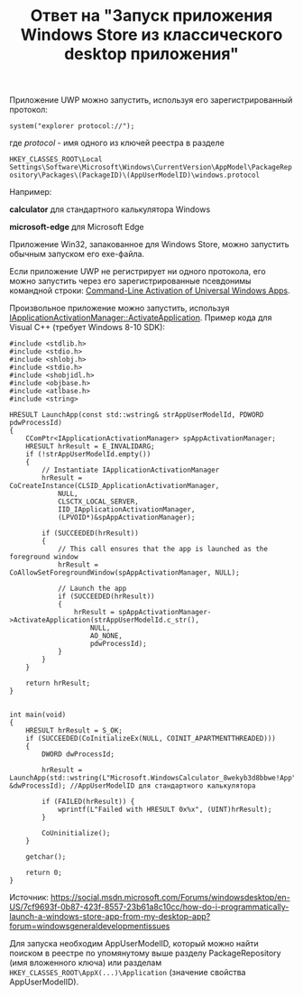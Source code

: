 ﻿---
title: "Ответ на \"Запуск приложения Windows Store из классического desktop приложения\""
se.owner.user_id: 240512
se.owner.display_name: "MSDN.WhiteKnight"
se.owner.link: "https://ru.stackoverflow.com/users/240512/msdn-whiteknight"
se.answer_id: 1048777
se.question_id: 1048731
se.post_type: answer
se.is_accepted: True
---
<p>Приложение UWP можно запустить, используя его зарегистрированный протокол:</p>

<pre><code>system("explorer protocol://");
</code></pre>

<p>где <em>protocol</em> - имя одного из ключей реестра в разделе </p>

<p><code>HKEY_CLASSES_ROOT\Local Settings\Software\Microsoft\Windows\CurrentVersion\AppModel\PackageRepository\Packages\(PackageID)\(AppUserModelID)\windows.protocol</code></p>

<p>Например: </p>

<p><strong>calculator</strong> для стандартного калькулятора Windows</p>

<p><strong>microsoft-edge</strong> для Microsoft Edge</p>

<p>Приложение Win32, запакованное для Windows Store, можно запустить обычным запуском его exe-файла.</p>

<p>Если приложение UWP не регистрирует ни одного протокола, его можно запустить через его зарегистрированные псевдонимы командной строки: <a href="https://blogs.windows.com/windowsdeveloper/2017/07/05/command-line-activation-universal-windows-apps/#UaF9ZyFfdF9kYhdY.97" rel="nofollow noreferrer">Command-Line Activation of Universal Windows Apps</a>. </p>

<p>Произвольное приложение можно запустить, используя <a href="https://docs.microsoft.com/en-us/windows/win32/api/shobjidl_core/nf-shobjidl_core-iapplicationactivationmanager-activateapplication" rel="nofollow noreferrer">IApplicationActivationManager::ActivateApplication</a>. Пример кода для Visual C++ (требует Windows 8-10 SDK):</p>

<pre><code>#include &lt;stdlib.h&gt; 
#include &lt;stdio.h&gt;
#include &lt;shlobj.h&gt;
#include &lt;stdio.h&gt;
#include &lt;shobjidl.h&gt;
#include &lt;objbase.h&gt;
#include &lt;atlbase.h&gt;
#include &lt;string&gt;

HRESULT LaunchApp(const std::wstring&amp; strAppUserModelId, PDWORD pdwProcessId)
{
    CComPtr&lt;IApplicationActivationManager&gt; spAppActivationManager;
    HRESULT hrResult = E_INVALIDARG;
    if (!strAppUserModelId.empty())
    {
        // Instantiate IApplicationActivationManager
        hrResult = CoCreateInstance(CLSID_ApplicationActivationManager,
            NULL,
            CLSCTX_LOCAL_SERVER,
            IID_IApplicationActivationManager,
            (LPVOID*)&amp;spAppActivationManager);

        if (SUCCEEDED(hrResult))
        {
            // This call ensures that the app is launched as the foreground window
            hrResult = CoAllowSetForegroundWindow(spAppActivationManager, NULL);

            // Launch the app
            if (SUCCEEDED(hrResult))
            {
                hrResult = spAppActivationManager-&gt;ActivateApplication(strAppUserModelId.c_str(),
                    NULL,
                    AO_NONE,
                    pdwProcessId);
            }
        }
    }

    return hrResult;
}


int main(void)
{       
    HRESULT hrResult = S_OK;
    if (SUCCEEDED(CoInitializeEx(NULL, COINIT_APARTMENTTHREADED)))
    {
        DWORD dwProcessId;

        hrResult = LaunchApp(std::wstring(L"Microsoft.WindowsCalculator_8wekyb3d8bbwe!App"), &amp;dwProcessId); //AppUserModelID для стандартного калькулятора

        if (FAILED(hrResult)) {
            wprintf(L"Failed with HRESULT 0x%x", (UINT)hrResult);
        }

        CoUninitialize();
    }

    getchar();

    return 0;
}
</code></pre>

<p>Источник: <a href="https://social.msdn.microsoft.com/Forums/windowsdesktop/en-US/7cf9693f-0b87-423f-8557-23b61a8c10cc/how-do-i-programmatically-launch-a-windows-store-app-from-my-desktop-app?forum=windowsgeneraldevelopmentissues" rel="nofollow noreferrer">https://social.msdn.microsoft.com/Forums/windowsdesktop/en-US/7cf9693f-0b87-423f-8557-23b61a8c10cc/how-do-i-programmatically-launch-a-windows-store-app-from-my-desktop-app?forum=windowsgeneraldevelopmentissues</a></p>

<p>Для запуска необходим AppUserModelID, который можно найти поиском в реестре по упомянутому выше разделу PackageRepository (имя вложенного ключа) или разделам <code>HKEY_CLASSES_ROOT\AppX(...)\Application</code> (значение свойства AppUserModelID).</p>

